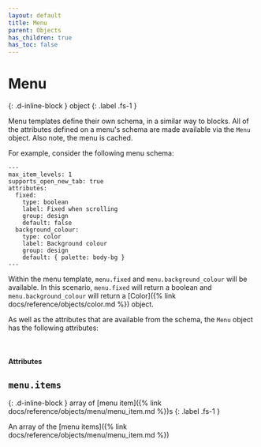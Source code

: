 ```yaml
---
layout: default
title: Menu
parent: Objects
has_children: true
has_toc: false
---
```


# Menu
{: .d-inline-block }
object
{: .label .fs-1 }

Menu templates define their own schema, in a similar way to blocks. All of the attributes defined on a menu's schema are made available via the `Menu` object. Also note, the menu is cached.

For example, consider the following menu schema:

```
---
max_item_levels: 1
supports_open_new_tab: true
attributes:
  fixed:
    type: boolean
    label: Fixed when scrolling
    group: design
    default: false
  background_colour:
    type: color
    label: Background colour
    group: design
    default: { palette: body-bg }
---
```

Within the menu template, `menu.fixed` and `menu.background_colour` will be available. In this scenario, `menu.fixed` will return a boolean and `menu.background_colour` will return a [Color]({% link docs/reference/objects/color.md %}) object.

As well as the attributes that are available from the schema, the `Menu` object has the following attributes:

<br>

#### Attributes

## `menu.items`
{: .d-inline-block }
array of [menu item]({% link docs/reference/objects/menu/menu_item.md %})s
{: .label .fs-1 }

An array of the [menu items]({% link docs/reference/objects/menu/menu_item.md %})
